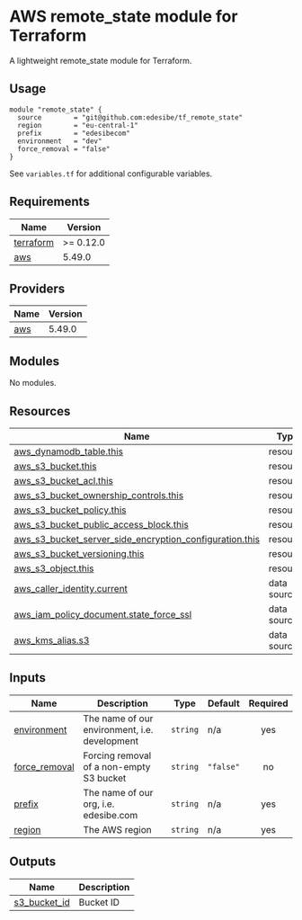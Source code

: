 # AWS remote_state module for Terraform
A lightweight remote_state module for Terraform.

## Usage
```
module "remote_state" {
  source        = "git@github.com:edesibe/tf_remote_state"
  region        = "eu-central-1"
  prefix        = "edesibecom"
  environment   = "dev"
  force_removal = "false"
}
```
See `variables.tf` for additional configurable variables.

<!-- BEGINNING OF PRE-COMMIT-TERRAFORM DOCS HOOK -->
## Requirements

| Name | Version |
|------|---------|
| <a name="requirement_terraform"></a> [terraform](#requirement\_terraform) | >= 0.12.0 |
| <a name="requirement_aws"></a> [aws](#requirement\_aws) | 5.49.0 |

## Providers

| Name | Version |
|------|---------|
| <a name="provider_aws"></a> [aws](#provider\_aws) | 5.49.0 |

## Modules

No modules.

## Resources

| Name | Type |
|------|------|
| [aws_dynamodb_table.this](https://registry.terraform.io/providers/hashicorp/aws/5.49.0/docs/resources/dynamodb_table) | resource |
| [aws_s3_bucket.this](https://registry.terraform.io/providers/hashicorp/aws/5.49.0/docs/resources/s3_bucket) | resource |
| [aws_s3_bucket_acl.this](https://registry.terraform.io/providers/hashicorp/aws/5.49.0/docs/resources/s3_bucket_acl) | resource |
| [aws_s3_bucket_ownership_controls.this](https://registry.terraform.io/providers/hashicorp/aws/5.49.0/docs/resources/s3_bucket_ownership_controls) | resource |
| [aws_s3_bucket_policy.this](https://registry.terraform.io/providers/hashicorp/aws/5.49.0/docs/resources/s3_bucket_policy) | resource |
| [aws_s3_bucket_public_access_block.this](https://registry.terraform.io/providers/hashicorp/aws/5.49.0/docs/resources/s3_bucket_public_access_block) | resource |
| [aws_s3_bucket_server_side_encryption_configuration.this](https://registry.terraform.io/providers/hashicorp/aws/5.49.0/docs/resources/s3_bucket_server_side_encryption_configuration) | resource |
| [aws_s3_bucket_versioning.this](https://registry.terraform.io/providers/hashicorp/aws/5.49.0/docs/resources/s3_bucket_versioning) | resource |
| [aws_s3_object.this](https://registry.terraform.io/providers/hashicorp/aws/5.49.0/docs/resources/s3_object) | resource |
| [aws_caller_identity.current](https://registry.terraform.io/providers/hashicorp/aws/5.49.0/docs/data-sources/caller_identity) | data source |
| [aws_iam_policy_document.state_force_ssl](https://registry.terraform.io/providers/hashicorp/aws/5.49.0/docs/data-sources/iam_policy_document) | data source |
| [aws_kms_alias.s3](https://registry.terraform.io/providers/hashicorp/aws/5.49.0/docs/data-sources/kms_alias) | data source |

## Inputs

| Name | Description | Type | Default | Required |
|------|-------------|------|---------|:--------:|
| <a name="input_environment"></a> [environment](#input\_environment) | The name of our environment, i.e. development | `string` | n/a | yes |
| <a name="input_force_removal"></a> [force\_removal](#input\_force\_removal) | Forcing removal of a non-empty S3 bucket | `string` | `"false"` | no |
| <a name="input_prefix"></a> [prefix](#input\_prefix) | The name of our org, i.e. edesibe.com | `string` | n/a | yes |
| <a name="input_region"></a> [region](#input\_region) | The AWS region | `string` | n/a | yes |

## Outputs

| Name | Description |
|------|-------------|
| <a name="output_s3_bucket_id"></a> [s3\_bucket\_id](#output\_s3\_bucket\_id) | Bucket ID |
<!-- END OF PRE-COMMIT-TERRAFORM DOCS HOOK -->
